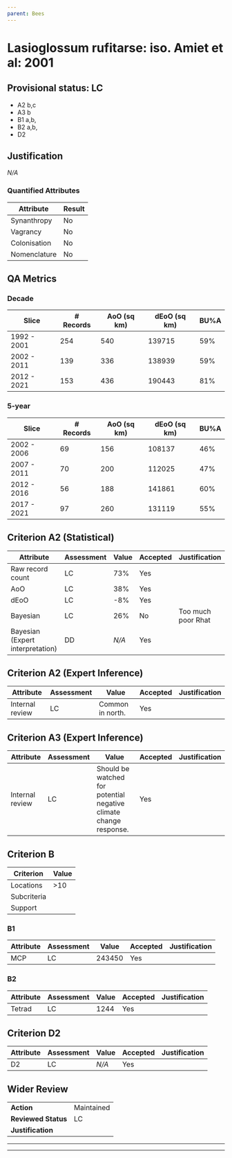 ```yaml
---
parent: Bees
---
```

# Lasioglossum rufitarse: iso. Amiet et al: 2001
## Provisional status: LC
- A2 b,c
- A3 b
- B1 a,b, 
- B2 a,b, 
- D2

## Justification
*N/A*
### Quantified Attributes
|Attribute|Result|
|---|---|
|Synanthropy|No|
|Vagrancy|No|
|Colonisation|No|
|Nomenclature|No|
## QA Metrics
### Decade
| Slice | # Records | AoO (sq km) | dEoO (sq km) |BU%A |
|---|---|---|---|---|
|1992 - 2001|254|540|139715|59%|
|2002 - 2011|139|336|138939|59%|
|2012 - 2021|153|436|190443|81%|
### 5-year
| Slice | # Records | AoO (sq km) | dEoO (sq km) |BU%A |
|---|---|---|---|---|
|2002 - 2006|69|156|108137|46%|
|2007 - 2011|70|200|112025|47%|
|2012 - 2016|56|188|141861|60%|
|2017 - 2021|97|260|131119|55%|
## Criterion A2 (Statistical)
|Attribute|Assessment|Value|Accepted|Justification
|---|---|---|---|---|
|Raw record count|LC|73%|Yes||
|AoO|LC|38%|Yes||
|dEoO|LC|-8%|Yes||
|Bayesian|LC|26%|No|Too much poor Rhat|
|Bayesian (Expert interpretation)|DD|*N/A*|Yes||
## Criterion A2 (Expert Inference)
|Attribute|Assessment|Value|Accepted|Justification
|---|---|---|---|---|
|Internal review|LC|Common in north. |Yes||
## Criterion A3 (Expert Inference)
|Attribute|Assessment|Value|Accepted|Justification
|---|---|---|---|---|
|Internal review|LC|Should be watched for potential negative climate change response.|Yes||
## Criterion B
|Criterion| Value|
|---|---|
|Locations|>10|
|Subcriteria||
|Support||
### B1
|Attribute|Assessment|Value|Accepted|Justification
|---|---|---|---|---|
|MCP|LC|243450|Yes||
### B2
|Attribute|Assessment|Value|Accepted|Justification
|---|---|---|---|---|
|Tetrad|LC|1244|Yes||
## Criterion D2
|Attribute|Assessment|Value|Accepted|Justification
|---|---|---|---|---|
|D2|LC|*N/A*|Yes||
## Wider Review
|  |  |
|---|---|
|**Action**|Maintained|
|**Reviewed Status**|LC|
|**Justification**||
---
 ---
 <br><br>
 
